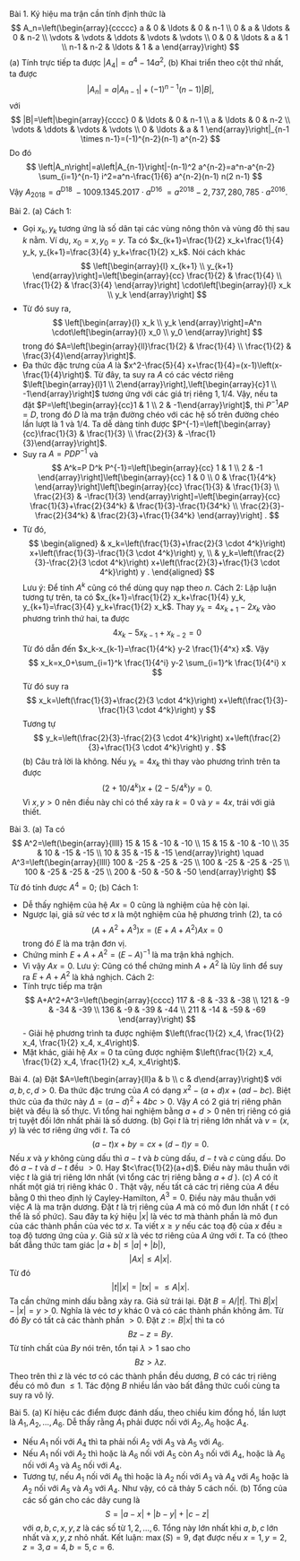Bài 1. 
Ký hiệu ma trận cần tính định thức là
$$
A_n=\left(\begin{array}{ccccc}
a & 0 & \ldots & 0 & n-1 \\
0 & a & \ldots & 0 & n-2 \\
\vdots & \vdots & \ddots & \vdots & \vdots \\
0 & 0 & \ldots & a & 1 \\
n-1 & n-2 & \ldots & 1 & a
\end{array}\right)
$$
(a) Tính trực tiếp ta được $\left|A_4\right|=a^4-14 a^2$,
(b) Khai triển theo cột thứ nhất, ta được
$$
\left|A_n\right|=a\left|A_{n-1}\right|+(-1)^{n-1}(n-1)|B|,
$$
với
$$
|B|=\left|\begin{array}{cccc}
0 & \ldots & 0 & n-1 \\
a & \ldots & 0 & n-2 \\
\vdots & \ddots & \vdots & \vdots \\
0 & \ldots & a & 1
\end{array}\right|_{n-1 \times n-1}=(-1)^{n-2}(n-1) a^{n-2}
$$
Do đó
$$
\left|A_n\right|=a\left|A_{n-1}\right|-(n-1)^2 a^{n-2}=a^n-a^{n-2} \sum_{i=1}^{n-1} i^2=a^n-\frac{1}{6} a^{n-2}(n-1) n(2 n-1)
$$
Vậy $A_{2018}=a^{\text {D18 }}-1009.1345 .2017 \cdot a^{\text {D16 }}=a^{2018}-2,737,280,785 \cdot a^{2016}$.

Bài 2. 
(a)
Cách 1:
- Gọi $x_k, y_k$ tương ứng là số dân tại các vùng nông thôn và vùng đô thị sau $k$ nằm. Ví dụ, $x_0=x, y_0=y$. Ta có $x_{k+1}=\frac{1}{2} x_k+\frac{1}{4} y_k, y_{k+1}=\frac{3}{4} y_k+\frac{1}{2} x_k$. Nói cách khác
$$
\left[\begin{array}{l}
x_{k+1} \\
y_{k+1}
\end{array}\right]=\left[\begin{array}{cc}
\frac{1}{2} & \frac{1}{4} \\
\frac{1}{2} & \frac{3}{4}
\end{array}\right] \cdot\left[\begin{array}{l}
x_k \\
y_k
\end{array}\right]
$$
- Từ đó suy ra,
$$
\left[\begin{array}{l}
x_k \\
y_k
\end{array}\right]=A^n \cdot\left[\begin{array}{l}
x_0 \\
y_0
\end{array}\right]
$$
trong đó $A=\left[\begin{array}{ll}\frac{1}{2} & \frac{1}{4} \\ \frac{1}{2} & \frac{3}{4}\end{array}\right]$.
- Đa thức đặc trưng của $A$ là $x^2-\frac{5}{4} x+\frac{1}{4}=(x-1)\left(x-\frac{1}{4}\right)$. Từ đây, ta suy ra $A$ có các véctơ riêng $\left[\begin{array}{l}1 \\ 2\end{array}\right],\left[\begin{array}{c}1 \\ -1\end{array}\right]$ tương ứng với các giá trị riêng $1,1 / 4$. Vậy, nếu ta đặt $P=\left[\begin{array}{cc}1 & 1 \\ 2 & -1\end{array}\right]$, thì $P^{-1} A P=D$, trong đó $D$ là ma trận đường chéo với các hệ số trên đường chéo lần lượt là 1 và $1 / 4$. Ta dễ dàng tính được $P^{-1}=\left[\begin{array}{cc}\frac{1}{3} & \frac{1}{3} \\ \frac{2}{3} & -\frac{1}{3}\end{array}\right]$.
- Suy ra $A=P D P^{-1}$ và
$$
A^k=P D^k P^{-1}=\left[\begin{array}{cc}
1 & 1 \\
2 & -1
\end{array}\right]\left[\begin{array}{cc}
1 & 0 \\
0 & \frac{1}{4^k}
\end{array}\right]\left[\begin{array}{cc}
\frac{1}{3} & \frac{1}{3} \\
\frac{2}{3} & -\frac{1}{3}
\end{array}\right]=\left[\begin{array}{cc}
\frac{1}{3}+\frac{2}{34^k} & \frac{1}{3}-\frac{1}{34^k} \\
\frac{2}{3}-\frac{2}{34^k} & \frac{2}{3}+\frac{1}{34^k}
\end{array}\right] .
$$
- Từ đó,
$$
\begin{aligned}
& x_k=\left(\frac{1}{3}+\frac{2}{3 \cdot 4^k}\right) x+\left(\frac{1}{3}-\frac{1}{3 \cdot 4^k}\right) y, \\
& y_k=\left(\frac{2}{3}-\frac{2}{3 \cdot 4^k}\right) x+\left(\frac{2}{3}+\frac{1}{3 \cdot 4^k}\right) y .
\end{aligned}
$$
Lưu ý: Để tính $A^k$ cũng có thể dùng quy nạp theo $n$.
Cách 2: Lập luận tương tự trên, ta có $x_{k+1}=\frac{1}{2} x_k+\frac{1}{4} y_k, y_{k+1}=\frac{3}{4} y_k+\frac{1}{2} x_k$. Thay $y_k=4 x_{k+1}-2 x_k$ vào phương trình thứ hai, ta được
$$
4 x_k-5 x_{k-1}+x_{k-2}=0
$$
Từ đó dẫn đến $x_k-x_{k-1}=\frac{1}{4^k} y-2 \frac{1}{4^x} x$. Vậy
$$
x_k=x_0+\sum_{i=1}^k \frac{1}{4^i} y-2 \sum_{i=1}^k \frac{1}{4^i} x
$$
Từ đó suy ra
$$
x_k=\left(\frac{1}{3}+\frac{2}{3 \cdot 4^k}\right) x+\left(\frac{1}{3}-\frac{1}{3 \cdot 4^k}\right) y
$$Tương tự
$$
y_k=\left(\frac{2}{3}-\frac{2}{3 \cdot 4^k}\right) x+\left(\frac{2}{3}+\frac{1}{3 \cdot 4^k}\right) y .
$$
(b) Câu trả lời là không. Nếu $y_k=4 x_k$ thì thay vào phương trình trên ta được
$$
\left(2+10 / 4^k\right) x+\left(2-5 / 4^k\right) y=0 .
$$
Vì $x, y>0$ nên điều này chỉ có thể xảy ra $k=0$ và $y=4 x$, trái với giả thiết.

Bài 3. 
(a) Ta có
$$
A^2=\left(\begin{array}{llll}
15 & 15 & -10 & -10 \\
15 & 15 & -10 & -10 \\
35 & 10 & -15 & -15 \\
10 & 35 & -15 & -15
\end{array}\right) \quad A^3=\left(\begin{array}{llll}
100 & -25 & -25 & -25 \\
100 & -25 & -25 & -25 \\
100 & -25 & -25 & -25 \\
200 & -50 & -50 & -50
\end{array}\right)
$$
Từ đó tính được $A^4=0$;
(b)
Cách 1:
- Dễ thấy nghiệm của hệ $A x=0$ cũng là nghiệm của hệ còn lại.
- Ngược lại, giả sử véc tơ $x$ là một nghiệm của hệ phương trình (2), ta có
$$
\left(A+A^2+A^3\right) x=\left(E+A+A^2\right) A x=0
$$
trong đó $E$ là ma trận đơn vị.
- Chứng minh $E+A+A^2=(E-A)^{-1}$ là ma trận khả nghịch.
- Vì vậy $A x=0$.
Lưu ý: Cũng có thể chứng minh $A+A^2$ là lũy linh để suy ra $E+A+A^2$ là khả nghịch.
Cách 2:
- Tính trực tiếp ma trận
$$
A+A^2+A^3=\left(\begin{array}{cccc}
117 & -8 & -33 & -38 \\
121 & -9 & -34 & -39 \\
136 & -9 & -39 & -44 \\
211 & -14 & -59 & -69
\end{array}\right)
$$- Giải hệ phương trình ta được nghiệm $\left(\frac{1}{2} x_4, \frac{1}{2} x_4, \frac{1}{2} x_4, x_4\right)$.
- Mặt khác, giải hệ $A x=0$ ta cũng được nghiệm $\left(\frac{1}{2} x_4, \frac{1}{2} x_4, \frac{1}{2} x_4, x_4\right)$.

Bài 4. 
(a) Đặt $A=\left(\begin{array}{ll}a & b \\ c & d\end{array}\right)$ với $a, b, c, d>0$. Đa thức đặc trưng của $A$ có dạng $x^2-(a+d) x+(a d-b c)$. Biệt thức của đa thức này $\Delta=(a-d)^2+4 b c>0$. Vậy $A$ có 2 giá trị riêng phân biệt và đều là số thực.
Vì tổng hai nghiệm bằng $a+d>0$ nên trị riêng có giá trị tuyệt đối lớn nhất phải là số dương.
(b) Gọi $t$ là trị riêng lớn nhất và $v=(x, y)$ là véc tơ riêng ứng với $t$. Ta có
$$
(a-t) x+b y=c x+(d-t) y=0 .
$$
Nếu $x$ và $y$ không cùng dấu thì $a-t$ và $b$ cùng dấu, $d-t$ và $c$ cùng dấu. Do đó $a-t$ và $d-t$ đều $>0$. Hay $t<\frac{1}{2}(a+d)$. Điều này mâu thuẫn với việc $t$ là giá trị riêng lớn nhất (vì tổng các trị riêng bằng $a+d$ ).
(c) $A$ có ít nhất một giá trị riêng khác 0 . Thật vậy, nếu tất cả các trị riêng của $A$ đều bằng 0 thì theo định lý Cayley-Hamilton, $A^3=0$. Điều này mâu thuẫn với việc $A$ là ma trận dương.
Đặt $t$ là trị riêng của $A$ mà có mô đun lớn nhất ( $t$ có thể là số phức). Sau đây ta ký hiệu $|x|$ là véc tơ mà thành phần là mô đun của các thành phần của véc tơ $x$. Ta viết $x \geq y$ nếu các toạ độ của $x$ đều $\geq$ toạ độ tương ứng của $y$. Giả sử $x$ là véc tơ riêng của $A$ ứng với $t$. Ta có (theo bất đẳng thức tam giác $|a+b| \leq|a|+|b|)$,
$$
|A x| \leq A|x| .
$$
Từ đó
$$
|t||x|=|t x|=\leq A|x| .
$$
Ta cần chứng minh dấu bằng xảy ra. Giả sử trái lại. Đặt $B=A /|t|$. Thì $B|x|-|x|=y>0$. Nghĩa là véc tơ $y$ khác 0 và có các thành phần không âm. Từ đó $B y$ có tất cả các thành phần $>0$. Đặt $z:=B|x|$ thì ta có
$$
B z-z=B y .
$$
Từ tính chất của $B y$ nói trên, tổn tại $\lambda>1$ sao cho
$$
B z>\lambda z .
$$Theo trên thì $z$ là véc tơ có các thành phần đều dương, $B$ có các trị riêng đều có mô đun $\leq 1$. Tác động $B$ nhiều lần vào bất đẳng thức cuối cùng ta suy ra vô lý.

Bài 5. 
(a) Kí hiệu các điểm được đánh dấu, theo chiều kim đồng hồ, lần lượt là $A_1, A_2, \ldots, A_6$. Dễ thấy rằng $A_1$ phải được nối với $A_2, A_6$ hoặc $A_4$.
- Nếu $A_1$ nối với $A_4$ thì ta phải nối $A_2$ với $A_3$ và $A_5$ với $A_6$.
- Nếu $A_1$ nối với $A_2$ thì hoặc là $A_6$ nối với $A_5$ còn $A_3$ nối với $A_4$, hoặc là $A_6$ nối với $A_3$ và $A_5$ nối với $A_4$.
- Tương tự, nếu $A_1$ nối với $A_6$ thì hoặc là $A_2$ nối với $A_3$ và $A_4$ với $A_5$ hoặc là $A_2$ nối với $A_5$ và $A_3$ với $A_4$.
Như vậy, có cả thảy 5 cách nối.
(b) Tổng của các số gán cho các dây cung là
$$
S=|a-x|+|b-y|+|c-z|
$$
với $a, b, c, x, y, z$ là các số từ $1,2, \ldots, 6$. Tổng này lớn nhất khi $a, b, c$ lớn nhất và $x, y, z$ nhỏ nhất.
Kết luận: $\max (S)=9$, đạt được nếu $x=1, y=2, z=3, a=4, b=5, c=6$.